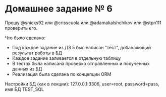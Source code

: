 # Домашнее задание № 6

Прошу @snicks92 или @crisscuola или @adamakalshchikov или @stpn111 проверить его.

Что было сделано:

- Под каждое задание из ДЗ 5 был написан "тест", добавляющий результат работы в БД
- Каждое задание заливается в отдельную таблицу
- В тестах была написана проверка отправленных и полученных данных из БД
- Реализация была сделана по концепции ORM

Настройки БД (как в лекции):
127.0.0.1:3306, user=root, password=pass, имя БД TEST_SQL
